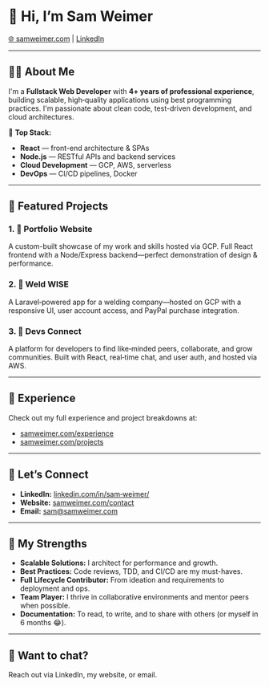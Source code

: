 # 👋 Hi, I’m Sam Weimer

[🌐 samweimer.com](https://samweimer.com) | [LinkedIn](https://linkedin.com/in/sam-weimer/)  

---

## 🧑‍💻 About Me

I'm a **Fullstack Web Developer** with **4+ years of professional experience**, building scalable, high‑quality applications using best programming practices. I'm passionate about clean code, test-driven development, and cloud architectures.

🔭 **Top Stack:**  
- **React** — front-end architecture & SPAs  
- **Node.js** — RESTful APIs and backend services  
- **Cloud Development** — GCP, AWS, serverless  
- **DevOps** — CI/CD pipelines, Docker  

---

## 🌟 Featured Projects

### 1. 🧩 Portfolio Website  
A custom-built showcase of my work and skills hosted via GCP. Full React frontend with a Node/Express backend—perfect demonstration of design & performance.

### 2. 🔧 Weld WISE  
A Laravel‑powered app for a welding company—hosted on GCP with a responsive UI, user account access, and PayPal purchase integration.

### 3. 🤝 Devs Connect  
A platform for developers to find like‑minded peers, collaborate, and grow communities. Built with React, real‑time chat, and user auth, and hosted via AWS.

---

## 💼 Experience

Check out my full experience and project breakdowns at:  
- [samweimer.com/experience](https://samweimer.com/experience)  
- [samweimer.com/projects](https://samweimer.com/projects)

---

## 📩 Let’s Connect

- **LinkedIn:** [linkedin.com/in/sam‑weimer/](https://linkedin.com/in/sam-weimer/)  
- **Website:** [samweimer.com/contact](https://samweimer.com/contact)  
- **Email:** [sam@samweimer.com](mailto:sam@samweimer.com)  

---

## 💪 My Strengths

- **Scalable Solutions:** I architect for performance and growth.  
- **Best Practices:** Code reviews, TDD, and CI/CD are my must-haves.  
- **Full Lifecycle Contributor:** From ideation and requirements to deployment and ops.  
- **Team Player:** I thrive in collaborative environments and mentor peers when possible.
- **Documentation:** To read, to write, and to share with others (or myself in 6 months 😂).

---

## 📣 Want to chat?

Reach out via LinkedIn, my website, or email.
